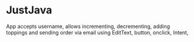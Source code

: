 # JustJava
App accepts username, allows incrementing, decrementing, adding toppings and sending order via email using EditText, button, onclick, Intent, 
